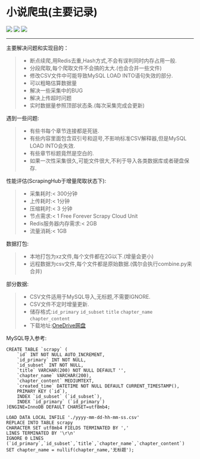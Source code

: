 # 小说爬虫(主要记录)


![](https://img.shields.io/endpoint?url=https://service-m6i4mjmc-1259425397.usw.apigw.tencentcs.com/release/scrapinghub?api=1) ![](https://img.shields.io/endpoint?url=https://service-m6i4mjmc-1259425397.usw.apigw.tencentcs.com/release/scrapinghub?api=2) ![](https://img.shields.io/endpoint?url=https://service-m6i4mjmc-1259425397.usw.apigw.tencentcs.com/release/scrapinghub?api=3)

------

主要解决问题和实现目的：

> * 断点续爬,用Redis去重,Hash方式,不会有误判同时内存占用一般.
> * 分段爬取,每个爬取文件不会搞的太大.(也会合并一些文件)
> * 修改CSV文件中可能导致MySQL LOAD INTO语句失效的部分.
> * 可以粗略估算数据量
> * 解决一些采集中的BUG
> * 解决上传超时问题
> * 实时数据量参照顶部状态条.(每次采集完成会更新)

遇到一些问题:

> * 有些书每个章节连接都是死链.
> * 有些内容里面包含双引号和逗号,不影响标准CSV解释器,但是MySQL LOAD INTO会失效.
> * 有些章节标题竟然是空白的.
> * 如果一次性采集很久,可能文件很大,不利于导入各类数据库或者硬盘保存.

性能评估(ScrapingHub于增量爬取状态下):

> * 采集耗时:< 300分钟
> * 上传耗时:< 1分钟
> * 压缩耗时:< 3 分钟
> * 节点需求:< 1 Free Forever Scrapy Cloud Unit
> * Redis服务器内存需求:< 2GB
> * 流量消耗:< 1GB

数据打包:

> * 本地打包为xz文件,每个文件都在2G以下.(增量会更小)
> * 远程数据为csv文件,每个文件都是原始数据.(偶尔会执行combine.py来合并)

部分数据:

> * CSV文件适用于MySQL导入,无标题,不需要IGNORE.
> * CSV文件不定时增量更新.
> * 储存格式:`id_primary` `id_subset` `title` `chapter_name` `chapter_content`
> * 下载地址:[OneDrive网盘][1]

MySQL导入参考:

```mysql
CREATE TABLE `scrapy` (
    `id` INT NOT NULL AUTO_INCREMENT,
    `id_primary` INT NOT NULL,
    `id_subset` INT NOT NULL,
    `title` VARCHAR(200) NOT NULL DEFAULT '',
    `chapter_name` VARCHAR(200),
    `chapter_content` MEDIUMTEXT,
    `created_time` DATETIME NOT NULL DEFAULT CURRENT_TIMESTAMP(),
    PRIMARY KEY (`id`),
    INDEX `id_subset` (`id_subset`),
    INDEX `id_primary` (`id_primary`)
)ENGINE=InnoDB DEFAULT CHARSET=utf8mb4;
```

```mysql
LOAD DATA LOCAL INFILE './yyyy-mm-dd-hh-mm-ss.csv'
REPLACE INTO TABLE scrapy
CHARACTER SET utf8mb4 FIELDS TERMINATED BY ','
LINES TERMINATED BY '\r\n'
IGNORE 0 LINES 
(`id_primary`,`id_subset`,`title`,`chapter_name`,`chapter_content`)
SET chapter_name = nullif(chapter_name,'无标题');
```


  [1]: https://hcmcou-my.sharepoint.com/:f:/g/personal/phuong_ntn9_oude_edu_vn/EgV3SkupH7FBgwuEXZP2BYEBtex7HuhwkP275vSin-U0ww?e=2FKFb8 "OneDrive"